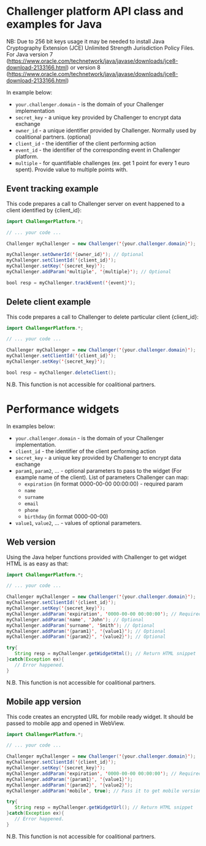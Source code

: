 Challenger platform API class and examples for Java
===

NB: Due to 256 bit keys usage it may be needed to install Java Cryptography Extension (JCE) Unlimited Strength Jurisdiction Policy Files. For Java version 7 (https://www.oracle.com/technetwork/java/javase/downloads/jce8-download-2133166.html) or version 8 (https://www.oracle.com/technetwork/java/javase/downloads/jce8-download-2133166.html)

In example below:

 - `your.challenger.domain` - is the domain of your Challenger implementation
 - `secret_key` - a unique key provided by Challenger to encrypt data exchange
 - `owner_id` - a unique identifier provided by Challenger. Normally used by coalitional partners. (optional)
 - `client_id` - the identifier of the client performing action
 - `event_id` - the identifier of the corresponding event in Challenger platform.
 - `multiple` - for quantifiable challenges (ex. get 1 point for every 1 euro spent). Provide value to multiple points with.

## Event tracking example

This code prepares a call to Challenger server on event happened to a client identified by {client_id}:

```java
import ChallengerPlatform.*;

// ... your code ...

Challenger myChallenger = new Challenger('{your.challenger.domain}');

myChallenger.setOwnerId('{owner_id}'); // Optional
myChallenger.setClientId('{client_id}');
myChallenger.setKey('{secret_key}');
myChallenger.addParam('multiple', '{multiple}'); // Optional

bool resp = myChallenger.trackEvent('{event}');
```

## Delete client example

This code prepares a call to Challenger to delete particular client {client_id}:

```java
import ChallengerPlatform.*;

// ... your code ...

Challenger myChallenger = new Challenger('{your.challenger.domain}');
myChallenger.setClientId('{client_id}');
myChallenger.setKey('{secret_key}');

bool resp = myChallenger.deleteClient();
```

N.B. This function is not accessible for coalitional partners.

# Performance widgets

In examples below:
 - `your.challenger.domain` - is the domain of your Challenger implementation.
 - `client_id` - the identifier of the client performing action
 - `secret_key` - a unique key provided by Challenger to encrypt data exchange
 - `param1`, `param2`, ... - optional parameters to pass to the widget (For example name of the client). List of parameters Challenger can map:
   - `expiration` (in format 0000-00-00 00:00:00) - required param
   - `name`
   - `surname`
   - `email`
   - `phone`
   - `birthday` (in format 0000-00-00)
 - `value1`, `value2`,  ... - values of optional parameters.

## Web version

Using the Java helper functions provided with Challenger to get widget HTML is as easy as that:

```java
import ChallengerPlatform.*;

// ... your code ...

Challenger myChallenger = new Challenger('{your.challenger.domain}');
myChallenger.setClientId('{client_id}');
myChallenger.setKey('{secret_key}');
myChallenger.addParam('expiration', '0000-00-00 00:00:00'); // Required
myChallenger.addParam('name', 'John'); // Optional
myChallenger.addParam('surname', 'Smith'); // Optional
myChallenger.addParam('{param1}', '{value1}'); // Optional
myChallenger.addParam('{param2}', '{value2}'); // Optional

try{
   String resp = myChallenger.getWidgetHtml(); // Return HTML snippet
}catch(Exception ex){
   // Error happened.
}
```

N.B. This function is not accessible for coalitional partners.

## Mobile app version

This code creates an encrypted URL for mobile ready widget. It should be passed to mobile app and opened in WebView.

```java
import ChallengerPlatform.*;

// ... your code ...

Challenger myChallenger = new Challenger('{your.challenger.domain}');
myChallenger.setClientId('{client_id}');
myChallenger.setKey('{secret_key}');
myChallenger.addParam('expiration', '0000-00-00 00:00:00'); // Required
myChallenger.addParam('{param1}', '{value1}');
myChallenger.addParam('{param2}', '{value2}');
myChallenger.addParam('mobile', true); // Pass it to get mobile version of the widget

try{
   String resp = myChallenger.getWidgetUrl(); // Return HTML snippet
}catch(Exception ex){
   // Error happened.
}
```

N.B. This function is not accessible for coalitional partners.
